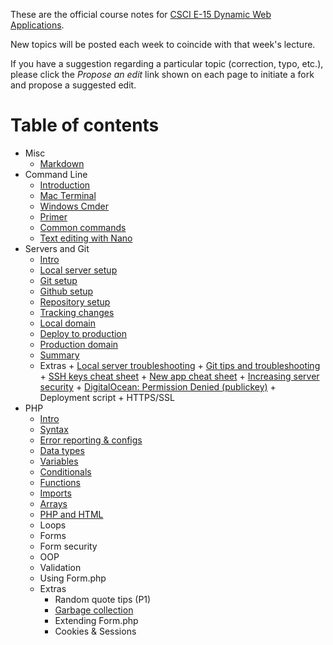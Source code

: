 These are the official course notes for [CSCI E-15 Dynamic Web Applications](https://dwa15.com).

New topics will be posted each week to coincide with that week's lecture.

If you have a suggestion regarding a particular topic (correction, typo, etc.), please click the *Propose an edit* link shown on each page to initiate a fork and propose a suggested edit.

# Table of contents

+ Misc
    + [Markdown](/misc/markdown.md)
+ Command Line
    + [Introduction](/command-line/intro.md)
    + [Mac Terminal](/command-line/mac-terminal.md)
    + [Windows Cmder](/command-line/windows-cmder.md)
    + [Primer](/command-line/primer.md)
    + [Common commands](/command-line/common-commands.md)
    + [Text editing with Nano](/command-line/nano.md)
+ Servers and Git
    + [Intro](/servers-and-git/intro.md)
    + [Local server setup](/servers-and-git/local-server-setup.md)
    + [Git setup](/servers-and-git/git-setup.md)
    + [Github setup](/servers-and-git/github-setup.md)
    + [Repository setup](/servers-and-git/repository-setup.md)
    + [Tracking changes](/servers-and-git/tracking-changes.md)
    + [Local domain](/servers-and-git/local-domain.md)
    + [Deploy to production](/servers-and-git/deploy-to-production.md)
    + [Production domain](/servers-and-git/production-domain.md)
    + [Summary](/servers-and-git/summary.md)
    + Extras
            + [Local server troubleshooting](/servers-and-git/local-server-troubleshooting.md)
            + [Git tips and troubleshooting](/servers-and-git/git-tips-and-troubleshooting.md)
            + [SSH keys cheat sheet](/servers-and-git/ssh-keys-cheat-sheet.md)
            + [New app cheat sheet](/servers-and-git/new-app-cheat-sheet.md)
            + [Increasing server security](/servers-and-git/increasing-server-security.md)
            + [DigitalOcean: Permission Denied (publickey)](servers-and-git/permission-denied-public-key.md)
            + Deployment script
            + HTTPS/SSL
+ PHP
    + [Intro](/php/intro.md)
    + [Syntax](/php/syntax.md)
    + [Error reporting & configs](/php/error-reporting-and-configs.md)
    + [Data types](/php/data-types.md)
    + [Variables](/php/variables.md)
    + [Conditionals](/php/conditionals.md)
    + [Functions](/php/functions.md)
    + [Imports](/php/imports.md)
    + [Arrays](/php/arrays.md)
    + [PHP and HTML](/php/php-and-html.md)
    + Loops
    + Forms
    + Form security
    + OOP
    + Validation
    + Using Form.php
    + Extras
        + Random quote tips (P1)
        + [Garbage collection](/php/garbage-collection.md)
        + Extending Form.php
        + Cookies & Sessions